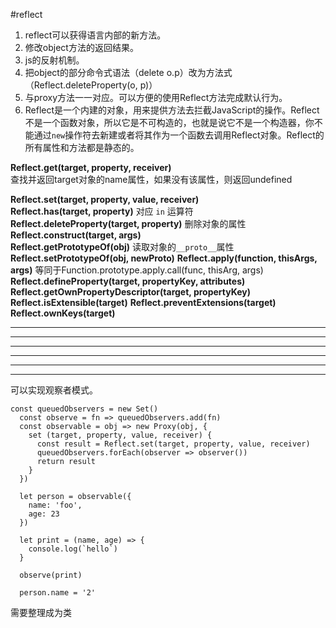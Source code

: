 #reflect

1. reflect可以获得语言内部的新方法。  
2. 修改object方法的返回结果。  
3. js的反射机制。
4. 把object的部分命令式语法（delete o.p）改为方法式（Reflect.deleteProperty(o, p)） 
5. 与proxy方法一一对应。可以方便的使用Reflect方法完成默认行为。  
6. Reflect是一个内建的对象，用来提供方法去拦截JavaScript的操作。Reflect不是一个函数对象，所以它是不可构造的，也就是说它不是一个构造器，你不能通过`new`操作符去新建或者将其作为一个函数去调用Reflect对象。Reflect的所有属性和方法都是静态的。

**Reflect.get(target, property, receiver)**  
查找并返回target对象的name属性，如果没有该属性，则返回undefined

**Reflect.set(target, property, value, receiver)**  
**Reflect.has(target, property)** 对应 `in` 运算符  
**Reflect.deleteProperty(target, property)** 删除对象的属性  
**Reflect.construct(target, args)**  
**Reflect.getPrototypeOf(obj)** 读取对象的`__proto__`属性  
**Reflect.setPrototypeOf(obj, newProto)**
**Reflect.apply(function, thisArgs, args)** 等同于Function.prototype.apply.call(func, thisArg, args)  
**Reflect.defineProperty(target, propertyKey, attributes)**
**Reflect.getOwnPropertyDescriptor(target, propertyKey)**
**Reflect.isExtensible(target)**
**Reflect.preventExtensions(target)**
**Reflect.ownKeys(target)**
****
****
****
****
****
****


可以实现观察者模式。

    const queuedObservers = new Set()
      const observe = fn => queuedObservers.add(fn)
      const observable = obj => new Proxy(obj, {
        set (target, property, value, receiver) {
          const result = Reflect.set(target, property, value, receiver)
          queuedObservers.forEach(observer => observer())
          return result
        }
      })

      let person = observable({
        name: 'foo',
        age: 23
      })

      let print = (name, age) => {
        console.log(`hello`)
      }

      observe(print)

      person.name = '2'

需要整理成为类



